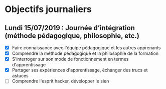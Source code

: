 # Objectifs journaliers

## Lundi 15/07/2019 : Journée d’intégration (méthode pédagogique, philosophie, etc.)


* [X] Faire connaissance avec l'équipe pédagogique et les autres apprenants
* [X] Comprendre la méthode pédagogique et la philosophie de la formation
* [X] S'interroger sur son mode de fonctionnement en termes d'apprentissage
* [X] Partager ses expériences d'apprentissage, échanger des trucs et astuces
* [ ] Comprendre l'esprit hacker, développer le sien